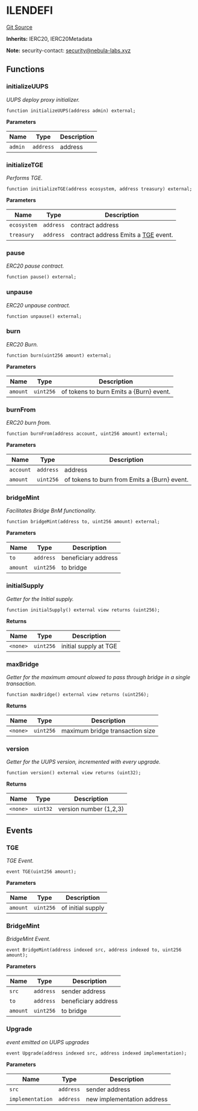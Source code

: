 # ILENDEFI
[Git Source](https://github.com/nebula-labs-xyz/lendefi-protocol/blob/921edb5eadadd55e1a3bfce4389f11db33e9cb1a/contracts/interfaces/ILendefi.sol)

**Inherits:**
IERC20, IERC20Metadata

**Note:**
security-contact: security@nebula-labs.xyz


## Functions
### initializeUUPS

*UUPS deploy proxy initializer.*


```solidity
function initializeUUPS(address admin) external;
```
**Parameters**

|Name|Type|Description|
|----|----|-----------|
|`admin`|`address`|address|


### initializeTGE

*Performs TGE.*


```solidity
function initializeTGE(address ecosystem, address treasury) external;
```
**Parameters**

|Name|Type|Description|
|----|----|-----------|
|`ecosystem`|`address`|contract address|
|`treasury`|`address`|contract address Emits a [TGE](/contracts/interfaces/ILendefi.sol/interface.ILENDEFI.md#tge) event.|


### pause

*ERC20 pause contract.*


```solidity
function pause() external;
```

### unpause

*ERC20 unpause contract.*


```solidity
function unpause() external;
```

### burn

*ERC20 Burn.*


```solidity
function burn(uint256 amount) external;
```
**Parameters**

|Name|Type|Description|
|----|----|-----------|
|`amount`|`uint256`|of tokens to burn Emits a {Burn} event.|


### burnFrom

*ERC20 burn from.*


```solidity
function burnFrom(address account, uint256 amount) external;
```
**Parameters**

|Name|Type|Description|
|----|----|-----------|
|`account`|`address`|address|
|`amount`|`uint256`|of tokens to burn from Emits a {Burn} event.|


### bridgeMint

*Facilitates Bridge BnM functionality.*


```solidity
function bridgeMint(address to, uint256 amount) external;
```
**Parameters**

|Name|Type|Description|
|----|----|-----------|
|`to`|`address`|beneficiary address|
|`amount`|`uint256`|to bridge|


### initialSupply

*Getter for the Initial supply.*


```solidity
function initialSupply() external view returns (uint256);
```
**Returns**

|Name|Type|Description|
|----|----|-----------|
|`<none>`|`uint256`|initial supply at TGE|


### maxBridge

*Getter for the maximum amount alowed to pass through bridge in a single transaction.*


```solidity
function maxBridge() external view returns (uint256);
```
**Returns**

|Name|Type|Description|
|----|----|-----------|
|`<none>`|`uint256`|maximum bridge transaction size|


### version

*Getter for the UUPS version, incremented with every upgrade.*


```solidity
function version() external view returns (uint32);
```
**Returns**

|Name|Type|Description|
|----|----|-----------|
|`<none>`|`uint32`|version number (1,2,3)|


## Events
### TGE
*TGE Event.*


```solidity
event TGE(uint256 amount);
```

**Parameters**

|Name|Type|Description|
|----|----|-----------|
|`amount`|`uint256`|of initial supply|

### BridgeMint
*BridgeMint Event.*


```solidity
event BridgeMint(address indexed src, address indexed to, uint256 amount);
```

**Parameters**

|Name|Type|Description|
|----|----|-----------|
|`src`|`address`|sender address|
|`to`|`address`|beneficiary address|
|`amount`|`uint256`|to bridge|

### Upgrade
*event emitted on UUPS upgrades*


```solidity
event Upgrade(address indexed src, address indexed implementation);
```

**Parameters**

|Name|Type|Description|
|----|----|-----------|
|`src`|`address`|sender address|
|`implementation`|`address`|new implementation address|

